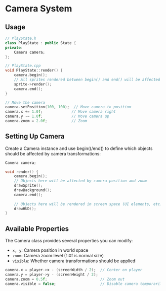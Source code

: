 # Camera System

## Usage

```cpp
// PlayState.h
class PlayState : public State {
private:
    Camera camera;
};

// PlayState.cpp
void PlayState::render() {
    camera.begin();
    // All sprites rendered between begin() and end() will be affected by the camera
    sprite->render();
    camera.end();
}

// Move the camera
camera.setPosition(100, 100);  // Move camera to position
camera.x += 1.0f;             // Move camera right
camera.y -= 1.0f;             // Move camera up
camera.zoom = 2.0f;           // Zoom 
```

## Setting Up Camera

Create a Camera instance and use begin()/end() to define which objects should be affected by camera transformations:

```cpp
Camera camera;

void render() {
    camera.begin();
    // Objects here will be affected by camera position and zoom
    drawSprite();
    drawBackground();
    camera.end();
    
    // Objects here will be rendered in screen space (UI elements, etc.)
    drawHUD();
}
```

## Available Properties

The Camera class provides several properties you can modify:

- `x, y`: Camera position in world space
- `zoom`: Camera zoom level (1.0f is normal size)
- `visible`: Whether camera transformations should be applied

```cpp
camera.x = player->x - (screenWidth / 2);  // Center on player
camera.y = player->y - (screenHeight / 2);
camera.zoom = 0.5f;                        // Zoom out
camera.visible = false;                    // Disable camera temporarily
```